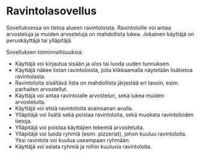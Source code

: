 # Ravintolasovellus

Sovelluksessa on tietoa alueen ravintoloista. Ravintoloille voi antaa arvosteluja ja muiden arvosteluja on mahdollista lukea. Jokainen käyttäjä on peruskäyttäjä tai ylläpitäjä.

Sovelluksen toiminnallisuuksia:

* Käyttäjä voi kirjautua sisään ja ulos tai luoda uuden tunnuksen.
* Käyttäjä näkee listan ravintoloista, joita klikkaamalla näytetään lisätietoa ravintolasta.
* Ravintoloita sisältävä lista on mahdollista järjestää eri tavoin, esim. parhaiten arvostellut.
* Käyttäjä voi antaa ravintolalle arvostelun, sekä lukea muiden arvosteluita.
* Käyttäjä voi etsiä ravintoloita avainsanan avulla.
* Ylläpitäjä voi lisätä sekä poistaa ravintoloita, sekä muokata ravintoloiden tietoja.
* Ylläpitäjä voi poistaa käyttäjien tekemiä arvosteluita.
* Ylläpitäjä voi luoda ryhmiä (esim. pizzeriat), johon kuuluu ravintoloita. Yksi ravintola voi kuulua useampaan ryhmään.
* Käyttäjä voi selata ryhmiä ja niihin kuuluvia ravintoloita.
